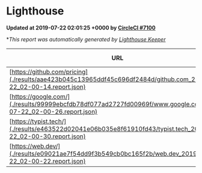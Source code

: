 
# Lighthouse

**Updated at 2019-07-22 02:01:25 +0000 by [CircleCI #7100](https://circleci.com/gh/ItinerisLtd/lighthouse-keeper-example/7100)**

**This report was automatically generated by [Lighthouse Keeper](https://github.com/itinerisltd/lighthouse-keeper)*

| URL | Performance | Accessibility | Best Practices | SEO | PWA | Updated At |
| --- | --- | --- | --- | --- | --- | --- |
| [https://github.com/pricing](./results/aae423b045c13965ddf45c696df2484d/github.com_2019-07-22_02-00-14.report.json) | 0.83 | 0.93 | 0.93 | 0.92 | 0.56 | 2019-07-22T02:00:14.867Z |
| [https://google.com/](./results/99999ebcfdb78df077ad2727fd00969f/www.google.com_2019-07-22_02-00-26.report.json) | 0.95 | 0.86 | 0.93 | 0.83 | 0.56 | 2019-07-22T02:00:26.411Z |
| [https://typist.tech/](./results/e463522d02041e06b035e8f61910fd43/typist.tech_2019-07-22_02-00-30.report.json) | 1 |  |  |  |  | 2019-07-22T02:00:30.964Z |
| [https://web.dev/](./results/e09021ae7f54dd9f3b549cb0bc165f2b/web.dev_2019-07-22_02-00-22.report.json) | 0.9 | 0.9 | 0.93 | 0.96 | 1 | 2019-07-22T02:00:22.614Z |
